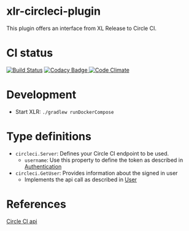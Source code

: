 # xlr-circleci-plugin

This plugin offers an interface from XL Release to Circle CI. 

# CI status #

[![Build Status][xlr-circleci-plugin-travis-image]][xlr-circleci-plugin-travis-url]
[![Codacy Badge][xlr-circleci-plugin-codacy-image] ][xlr-circleci-plugin-codacy-url]
[![Code Climate][xlr-circleci-plugin-code-climate-image] ][xlr-circleci-plugin-code-climate-url]

[xlr-circleci-plugin-travis-image]: https://travis-ci.org/xebialabs-community/xlr-circleci-plugin.svg?branch=master
[xlr-circleci-plugin-travis-url]: https://travis-ci.org/xebialabs-community/xlr-circleci-plugin
[xlr-circleci-plugin-codacy-image]: https://api.codacy.com/project/badge/Grade/da9c2f00342c40ad8efc7fbd1aaec063
[xlr-circleci-plugin-codacy-url]: https://www.codacy.com/app/joris-dewinne/xlr-circleci-plugin
[xlr-circleci-plugin-code-climate-image]: https://codeclimate.com/github/xebialabs-community/xlr-circleci-plugin/badges/gpa.svg
[xlr-circleci-plugin-code-climate-url]: https://codeclimate.com/github/xebialabs-community/xlr-circleci-plugin

# Development #

* Start XLR: `./gradlew runDockerCompose`

# Type definitions #
+ `circleci.Server`: Defines your Circle CI endpoint to be used.
    + `username`: Use this property to define the token as described in [Authentication](https://circleci.com/docs/api/#authentication)
+ `circleci.GetUser`: Provides information about the signed in user
    + Implements the api call as described in [User](https://circleci.com/docs/api/#user)
    
# References #
[Circle CI api](https://circleci.com/docs/api/)

